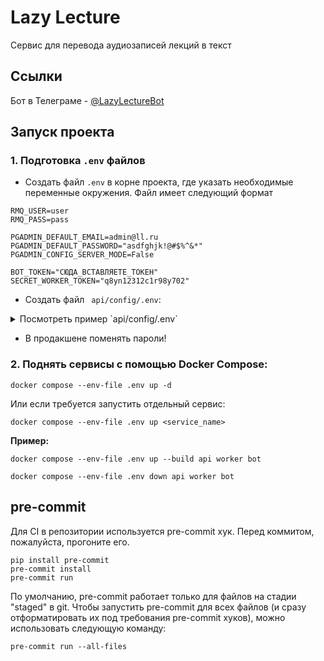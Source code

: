 # Lazy Lecture

Сервис для перевода аудиозаписей лекций в текст

## Ссылки

Бот в Телеграме - [@LazyLectureBot](https://t.me/LazyLectureBot)

## Запуск проекта
### 1. Подготовка `.env` файлов
  - Создать файл `.env` в корне проекта, где указать необходимые переменные окружения. Файл имеет следующий формат

```env
RMQ_USER=user
RMQ_PASS=pass

PGADMIN_DEFAULT_EMAIL=admin@ll.ru
PGADMIN_DEFAULT_PASSWORD="asdfghjk!@#$%^&*"
PGADMIN_CONFIG_SERVER_MODE=False

BOT_TOKEN="СЮДА_ВСТАВЛЯЕТЕ_ТОКЕН"
SECRET_WORKER_TOKEN="q8yn12312c1r98y702"

```
  - Создать файл ` api/config/.env`:
<details>
<summary>Посмотреть пример `api/config/.env`</summary>
  
```env
# Admin User
ADMIN_USERNAME=admin
ADMIN_PASSWORD=Kartoshe4ku?
ADMIN_EMAIL=admin@admin.admin

# JWT Token
SECRET_KEY=s3cr3t_k3y
ACCESS_TOKEN_EXPIRE_MINUTES=30
REFRESH_TOKEN_EXPIRE_DAYS=30

# Database
POSTGRES_USER=user
POSTGRES_PASSWORD=password
POSTGRES_DB=database
POSTGRES_HOST=postgres
POSTGRES_PORT=5432

# Database Healthcheck
PGUSER=$POSTGRES_USER
PGDATABASE=$POSTGRES_DB

# Object storage path
OBJECT_STORAGE_PATH=/object_storage

# Task queue connection
PIKA_HOST=rabbitmq
PIKA_PORT=5672
PIKA_USER=user
PIKA_PASS=pass
PIKA_QUEUE=task_queue
```
</details>

  - В продакшене поменять пароли!

### 2. Поднять сервисы с помощью Docker Compose:

```shell
docker compose --env-file .env up -d
```

Или если требуется запустить отдельный сервис:

```shell
docker compose --env-file .env up <service_name>
```
**Пример:**
```shell
docker compose --env-file .env up --build api worker bot
```
```shell
docker compose --env-file .env down api worker bot
```
## pre-commit

Для CI в репозитории используется pre-commit хук. Перед коммитом, пожалуйста, прогоните его.

```shell
pip install pre-commit
pre-commit install
pre-commit run
```

По умолчанию, pre-commit работает только для файлов на стадии "staged" в git. Чтобы запустить
pre-commit для всех файлов (и сразу отформатировать их под требования pre-commit хуков),
можно использовать следующую команду:

```shell
pre-commit run --all-files
```
